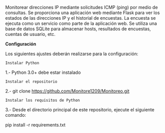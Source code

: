 Monitorear direcciones IP mediante solicitudes ICMP (ping) por medio de consultas.
Se proporciona una aplicación web mediante Flask para ver los estados de las direcciones IP y el historial de encuestas.
La encuesta se ejecuta como un servicio como parte de la aplicación web.
Se utiliza una base de datos SQLite para almacenar hosts, resultados de encuestas, cuentas de usuario, etc.

**Configuración**

Los siguientes ajustes deberán realizarse para la configuración:

```Instalar Python```

1.- Python 3.0+ debe estar instalado

```Instalar el repositorio```

2.- git clone https://github.com/Monitore1209/Monitoreo.git 

```Instalar los requisitos de Python```

3.- Desde el directorio principal de este repositorio, ejecute el siguiente comando:

pip install -r requirements.txt



